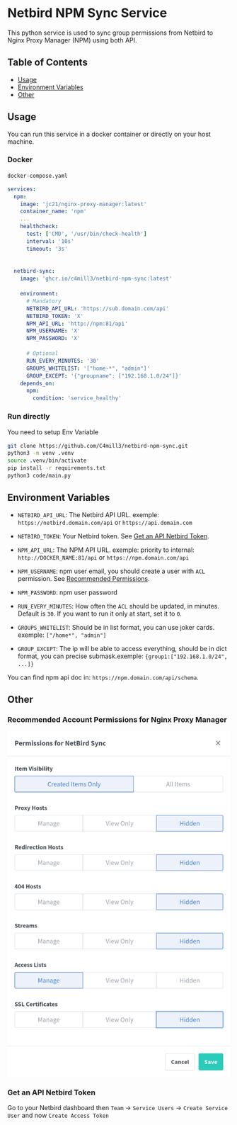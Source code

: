 # Netbird NPM Sync Service
This python service is used to sync group permissions from Netbird to Nginx Proxy Manager (NPM) using both API.

## Table of Contents
- [Usage](#usage)
- [Environment Variables](#environment-variables)
- [Other](#other)


## Usage
You can run this service in a docker container or directly on your host machine.

### Docker
`docker-compose.yaml`
```yaml
services:
  npm:
    image: 'jc21/nginx-proxy-manager:latest'
    container_name: 'npm'
    ...
    healthcheck:
      test: ['CMD', '/usr/bin/check-health']
      interval: '10s'
      timeout: '3s'


  netbird-sync:
    image: 'ghcr.io/c4mill3/netbird-npm-sync:latest'

    environment:
      # Mandatory
      NETBIRD_API_URL: 'https://sub.domain.com/api'
      NETBIRD_TOKEN: 'X'
      NPM_API_URL: 'http://npm:81/api'
      NPM_USERNAME: 'X'
      NPM_PASSWORD: 'X'

      # Optional
      RUN_EVERY_MINUTES: '30'
      GROUPS_WHITELIST: '["home-*", "admin"]'
      GROUP_EXCEPT: '{"groupname": ["192.168.1.0/24"]}'
    depends_on:
      npm:
        condition: 'service_healthy'
```


### Run directly
You need to setup Env Variable
```bash
git clone https://github.com/C4mill3/netbird-npm-sync.git
python3 -m venv .venv
source .venv/bin/activate
pip install -r requirements.txt
python3 code/main.py
``` 


## Environment Variables

* `NETBIRD_API_URL`: The Netbird API URL. exemple: `https://netbird.domain.com/api` or `https://api.domain.com`
* `NETBIRD_TOKEN`: Your Netbird token. See [Get an API Netbird Token](#get-an-api-netbird-token).

* `NPM_API_URL`: The NPM API URL. exemple:  priority to internal: `http://DOCKER_NAME:81/api` or `https://npm.domain.com/api`
* `NPM_USERNAME`: npm user email, you should create a user with `ACL` permission. See [Recommended Permissions](#recommended-account-permissions-for-nginx-proxy-manager).
* `NPM_PASSWORD`: npm user password

* `RUN_EVERY_MINUTES`: How often the `ACL` should be updated, in minutes. Default is `30`. If you want to run it only at start, set it to `0`.
* `GROUPS_WHITELIST`: Should be in list format, you can use joker cards. exemple: `["/home*", "admin"]`
* `GROUP_EXCEPT`: The ip will be able to access everything, should be in dict format, you can precise submask.exemple: `{group1:["192.168.1.0/24", ...]}`

You can find npm api doc in: `https://npm.domain.com/api/schema`.



## Other

### Recommended Account Permissions for Nginx Proxy Manager
![Recommended Permissions](README/permissions.png)

### Get an API Netbird Token
Go to your Netbird dashboard then `Team` -> `Service Users` -> `Create Service User` and now `Create Access Token`
